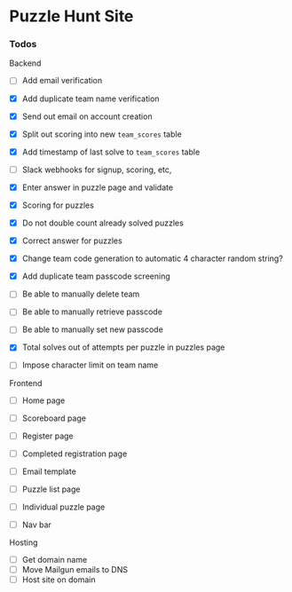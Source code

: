 # Puzzle Hunt Site


### Todos
Backend
- [ ] Add email verification
- [X] Add duplicate team name verification
- [X] Send out email on account creation
- [X] Split out scoring into new `team_scores` table
- [X] Add timestamp of last solve to `team_scores` table
- [ ] Slack webhooks for signup, scoring, etc,
- [X] Enter answer in puzzle page and validate
- [X] Scoring for puzzles
- [X] Do not double count already solved puzzles
- [X] Correct answer for puzzles
- [X] Change team code generation to automatic 4 character random string?
- [X] Add duplicate team passcode screening
- [ ] Be able to manually delete team
- [ ] Be able to manually retrieve passcode
- [ ] Be able to manually set new passcode
- [X] Total solves out of attempts per puzzle in puzzles page
- [ ] Impose character limit on team name


Frontend
- [ ] Home page
- [ ] Scoreboard page
- [ ] Register page
- [ ] Completed registration page
- [ ] Email template
- [ ] Puzzle list page
- [ ] Individual puzzle page
- [ ] Nav bar



Hosting
- [ ] Get domain name
- [ ] Move Mailgun emails to DNS
- [ ] Host site on domain
